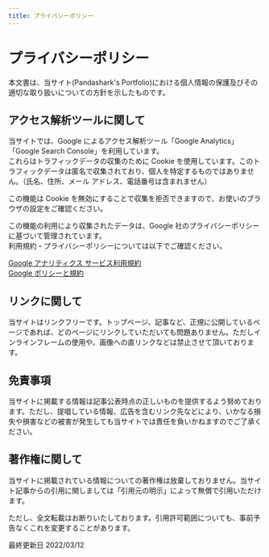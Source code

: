 ```yaml
---
title: プライバシーポリシー
---
```


# プライバシーポリシー

本文書は、当サイト(Pandashark's Portfolio)における個人情報の保護及びその適切な取り扱いについての方針を示したものです。

## アクセス解析ツールに関して

当サイトでは、Google によるアクセス解析ツール「Google Analytics」「Google Search Console」を利用しています。  
これらはトラフィックデータの収集のために Cookie を使用しています。このトラフィックデータは匿名で収集されており、個人を特定するものではありません。（氏名、住所、メール アドレス、電話番号は含まれません）

この機能は Cookie を無効にすることで収集を拒否できますので、お使いのブラウザの設定をご確認ください。

この機能の利用により収集されたデータは、Google 社のプライバシーポリシーに基づいて管理されています。  
利用規約・プライバシーポリシーについては以下でご確認ください。

[Google アナリティクス サービス利用規約](https://www.google.co.jp/analytics/terms/jp.html)  
[Google ポリシーと規約](https://policies.google.com/)

## リンクに関して

当サイトはリンクフリーです。トップページ、記事など、正規に公開しているページであれば、どのページにリンクしていただいても問題ありません。ただしインラインフレームの使用や、画像への直リンクなどは禁止させて頂いております。

## 免責事項

当サイトに掲載する情報は記事公表時点の正しいものを提供するよう努めております。ただし、提唱している情報、広告を含むリンク先などにより、いかなる損失や損害などの被害が発生しても当サイトでは責任を負いかねますのでご了承ください。

## 著作権に関して

当サイトに掲載されている情報についての著作権は放棄しておりません。当サイト記事からの引用に関しましては「引用元の明示」によって無償で引用いただけます。

ただし、全文転載はお断りいたしております。引用許可範囲についても、事前予告なくこれを変更することがあります。

最終更新日 2022/03/12
